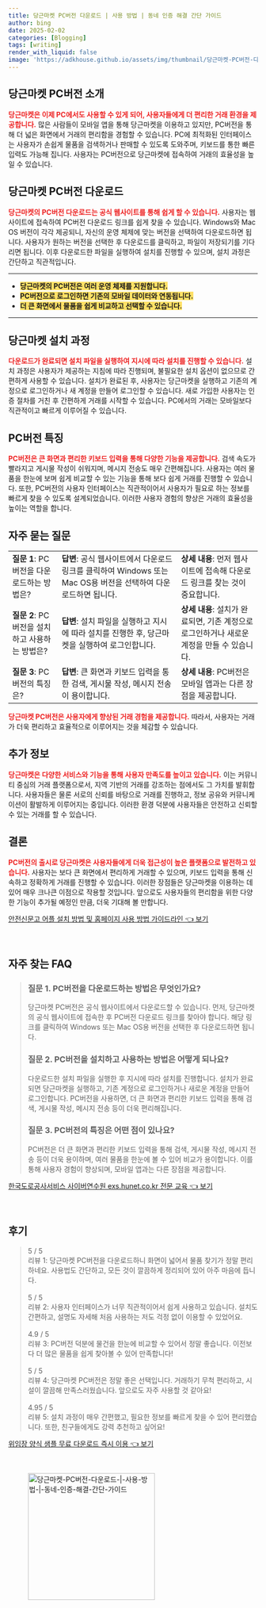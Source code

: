 ```yaml
---
title: 당근마켓 PC버전 다운로드 | 사용 방법 | 동네 인증 해결 간단 가이드
author: bing
date: 2025-02-02
categories: [Blogging]
tags: [writing]
render_with_liquid: false
image: 'https://adkhouse.github.io/assets/img/thumbnail/당근마켓-PC버전-다운로드-|-사용-방법-|-동네-인증-해결-간단-가이드.webp'
---
```



<h2 id='당근마켓_PC버전_소개'>당근마켓 PC버전 소개</h2>

<p><b><span style="color: #ee2323;">당근마켓은 이제 PC에서도 사용할 수 있게 되어, 사용자들에게 더 편리한 거래 환경을 제공합니다.</span></b> 많은 사람들이 모바일 앱을 통해 당근마켓을 이용하고 있지만, PC버전을 통해 더 넓은 화면에서 거래의 편리함을 경험할 수 있습니다. PC에 최적화된 인터페이스는 사용자가 손쉽게 물품을 검색하거나 판매할 수 있도록 도와주며, 키보드를 통한 빠른 입력도 가능해 집니다. 사용자는 PC버전으로 당근마켓에 접속하여 거래의 효율성을 높일 수 있습니다.</p>

<h2 id='당근마켓_PC버전_다운로드'>당근마켓 PC버전 다운로드</h2>

<p><b><span style="color: #ee2323;">당근마켓의 PC버전 다운로드는 공식 웹사이트를 통해 쉽게 할 수 있습니다.</span></b> 사용자는 웹사이트에 접속하여 PC버전 다운로드 링크를 쉽게 찾을 수 있습니다. Windows와 Mac OS 버전이 각각 제공되니, 자신의 운영 체제에 맞는 버전을 선택하여 다운로드하면 됩니다. 사용자가 원하는 버전을 선택한 후 다운로드를 클릭하고, 파일이 저장되기를 기다리면 됩니다. 이후 다운로드한 파일을 실행하여 설치를 진행할 수 있으며, 설치 과정은 간단하고 직관적입니다.</p>

<hr />

<ul>
    <li><b><span style="background-color: #ffe066;">당근마켓의 PC버전은 여러 운영 체제를 지원합니다.</span></b></li>
    <li><b><span style="background-color: #ffe066;">PC버전으로 로그인하면 기존의 모바일 데이터와 연동됩니다.</span></b></li>
    <li><b><span style="background-color: #ffe066;">더 큰 화면에서 물품을 쉽게 비교하고 선택할 수 있습니다.</span></b></li>
</ul>

<hr />

<h2 id='당근마켓_설치_과정'>당근마켓 설치 과정</h2>

<p><b><span style="color: #ee2323;">다운로드가 완료되면 설치 파일을 실행하여 지시에 따라 설치를 진행할 수 있습니다.</span></b> 설치 과정은 사용자가 제공하는 지침에 따라 진행되며, 불필요한 설치 옵션이 없으므로 간편하게 사용할 수 있습니다. 설치가 완료된 후, 사용자는 당근마켓을 실행하고 기존의 계정으로 로그인하거나 새 계정을 만들어 로그인할 수 있습니다. 새로 가입한 사용자는 인증 절차를 거친 후 간편하게 거래를 시작할 수 있습니다. PC에서의 거래는 모바일보다 직관적이고 빠르게 이루어질 수 있습니다.</p>

<h2 id='PC버전_특징'>PC버전 특징</h2>

<p><b><span style="color: #ee2323;">PC버전은 큰 화면과 편리한 키보드 입력을 통해 다양한 기능을 제공합니다.</span></b> 검색 속도가 빨라지고 게시물 작성이 쉬워지며, 메시지 전송도 매우 간편해집니다. 사용자는 여러 물품을 한눈에 보며 쉽게 비교할 수 있는 기능을 통해 보다 쉽게 거래를 진행할 수 있습니다. 또한, PC버전의 사용자 인터페이스는 직관적이어서 사용자가 필요로 하는 정보를 빠르게 찾을 수 있도록 설계되었습니다. 이러한 사용자 경험의 향상은 거래의 효율성을 높이는 역할을 합니다.</p>

<h2 id='자주_묻는_질문'>자주 묻는 질문</h2>

<table>
    <tr>
        <td><b>질문 1</b>: PC버전을 다운로드하는 방법은?</td>
        <td><b>답변</b>: 공식 웹사이트에서 다운로드 링크를 클릭하여 Windows 또는 Mac OS용 버전을 선택하여 다운로드하면 됩니다.</td>
        <td><b>상세 내용</b>: 먼저 웹사이트에 접속해 다운로드 링크를 찾는 것이 중요합니다.</td>
    </tr>
    <tr>
        <td><b>질문 2</b>: PC버전을 설치하고 사용하는 방법은?</td>
        <td><b>답변</b>: 설치 파일을 실행하고 지시에 따라 설치를 진행한 후, 당근마켓을 실행하여 로그인합니다.</td>
        <td><b>상세 내용</b>: 설치가 완료되면, 기존 계정으로 로그인하거나 새로운 계정을 만들 수 있습니다.</td>
    </tr>
    <tr>
        <td><b>질문 3</b>: PC버전의 특징은?</td>
        <td><b>답변</b>: 큰 화면과 키보드 입력을 통한 검색, 게시물 작성, 메시지 전송이 용이합니다.</td>
        <td><b>상세 내용</b>: PC버전은 모바일 앱과는 다른 장점을 제공합니다.</td>
    </tr>
</table>

<p><b><span style="color: #ee2323;">당근마켓 PC버전은 사용자에게 향상된 거래 경험을 제공합니다.</span></b> 따라서, 사용자는 거래가 더욱 편리하고 효율적으로 이루어지는 것을 체감할 수 있습니다.</p>

<h2 id='추가_정보'>추가 정보</h2>

<p><b><span style="color: #ee2323;">당근마켓은 다양한 서비스와 기능을 통해 사용자 만족도를 높이고 있습니다.</span></b> 이는 커뮤니티 중심의 거래 플랫폼으로서, 지역 기반의 거래를 강조하는 점에서도 그 가치를 발휘합니다. 사용자들은 물론 서로의 신뢰를 바탕으로 거래를 진행하고, 정보 공유와 커뮤니케이션이 활발하게 이루어지는 중입니다. 이러한 환경 덕분에 사용자들은 안전하고 신뢰할 수 있는 거래를 할 수 있습니다.</p>

<h2 id='결론'>결론</h2>

<p><b><span style="color: #ee2323;">PC버전의 출시로 당근마켓은 사용자들에게 더욱 접근성이 높은 플랫폼으로 발전하고 있습니다.</span></b> 사용자는 보다 큰 화면에서 편리하게 거래할 수 있으며, 키보드 입력을 통해 신속하고 정확하게 거래를 진행할 수 있습니다. 이러한 장점들은 당근마켓을 이용하는 데 있어 매우 크나큰 이점으로 작용할 것입니다. 앞으로도 사용자들의 편리함을 위한 다양한 기능이 추가될 예정인 만큼, 더욱 기대해 볼 만합니다.</p>


<p><a class="click-button" title="안전신문고 어플 설치 방법 및 홈페이지 사용 방법 가이드라인" href="https://adkhouse.github.io/posts/%EC%95%88%EC%A0%84%EC%8B%A0%EB%AC%B8%EA%B3%A0-%EC%96%B4%ED%94%8C-%EC%84%A4%EC%B9%98-%EB%B0%A9%EB%B2%95-%EB%B0%8F-%ED%99%88%ED%8E%98%EC%9D%B4%EC%A7%80-%EC%82%AC%EC%9A%A9-%EB%B0%A9%EB%B2%95-%EA%B0%80%EC%9D%B4%EB%93%9C%EB%9D%BC%EC%9D%B8/" rel="dofollow">안전신문고 어플 설치 방법 및 홈페이지 사용 방법 가이드라인 👈 보기</a></p><br>
<h2 id='자주_찾는_FAQ'>자주 찾는 FAQ</h2>
<div itemscope="" itemtype="https://schema.org/FAQPage"> 
<blockquote> 
<div itemscope="" itemprop="mainEntity" itemtype="https://schema.org/Question"> 
<h3 itemprop="name">질문 1. PC버전을 다운로드하는 방법은 무엇인가요?</h3> 
<div itemscope="" itemprop="acceptedAnswer" itemtype="https://schema.org/Answer"> 
<span itemprop="text"> 
<p>당근마켓 PC버전은 공식 웹사이트에서 다운로드할 수 있습니다. 먼저, 당근마켓의 공식 웹사이트에 접속한 후 PC버전 다운로드 링크를 찾아야 합니다. 해당 링크를 클릭하여 Windows 또는 Mac OS용 버전을 선택한 후 다운로드하면 됩니다.</p> 
</span> 
</div> 
</div> 

<div itemscope="" itemprop="mainEntity" itemtype="https://schema.org/Question"> 
<h3 itemprop="name">질문 2. PC버전을 설치하고 사용하는 방법은 어떻게 되나요?</h3> 
<div itemscope="" itemprop="acceptedAnswer" itemtype="https://schema.org/Answer"> 
<span itemprop="text"> 
<p>다운로드한 설치 파일을 실행한 후 지시에 따라 설치를 진행합니다. 설치가 완료되면 당근마켓을 실행하고, 기존 계정으로 로그인하거나 새로운 계정을 만들어 로그인합니다. PC버전을 사용하면, 더 큰 화면과 편리한 키보드 입력을 통해 검색, 게시물 작성, 메시지 전송 등이 더욱 편리해집니다.</p> 
</span> 
</div> 
</div> 

<div itemscope="" itemprop="mainEntity" itemtype="https://schema.org/Question"> 
<h3 itemprop="name">질문 3. PC버전의 특징은 어떤 점이 있나요?</h3> 
<div itemscope="" itemprop="acceptedAnswer" itemtype="https://schema.org/Answer"> 
<span itemprop="text"> 
<p>PC버전은 더 큰 화면과 편리한 키보드 입력을 통해 검색, 게시물 작성, 메시지 전송 등이 더욱 용이하며, 여러 물품을 한눈에 볼 수 있어 비교가 용이합니다. 이를 통해 사용자 경험이 향상되며, 모바일 앱과는 다른 장점을 제공합니다.</p> 
</span> 
</div> 
</div> 

</blockquote> 
</div>
<p><a class="click-button" title="한국도로공사서비스 사이버연수원 exs.hunet.co.kr 전문 교육" href="https://adkhouse.github.io/posts/%ED%95%9C%EA%B5%AD%EB%8F%84%EB%A1%9C%EA%B3%B5%EC%82%AC%EC%84%9C%EB%B9%84%EC%8A%A4-%EC%82%AC%EC%9D%B4%EB%B2%84%EC%97%B0%EC%88%98%EC%9B%90-exs.hunet.co.kr-%EC%A0%84%EB%AC%B8-%EA%B5%90%EC%9C%A1/" rel="dofollow">한국도로공사서비스 사이버연수원 exs.hunet.co.kr 전문 교육 👈 보기</a></p><br>
<h2 id='후기'>후기</h2>
<div itemscope itemtype="https://schema.org/Product">
  <blockquote>
  <div itemprop="review" itemscope itemtype="https://schema.org/Review">
      <div itemprop="reviewRating" itemscope itemtype="https://schema.org/Rating"> <span itemprop="ratingValue">5</span> / <span itemprop="bestRating">5</span> </div>
      <span itemprop="reviewBody">리뷰 1: 당근마켓 PC버전을 다운로드하니 화면이 넓어서 물품 찾기가 정말 편리하네요. 사용법도 간단하고, 모든 것이 깔끔하게 정리되어 있어 아주 마음에 듭니다.</span>
  </div>
  <br>
  <div itemprop="review" itemscope itemtype="https://schema.org/Review">
      <div itemprop="reviewRating" itemscope itemtype="https://schema.org/Rating"> <span itemprop="ratingValue">5</span> / <span itemprop="bestRating">5</span> </div>
      <span itemprop="reviewBody">리뷰 2: 사용자 인터페이스가 너무 직관적이어서 쉽게 사용하고 있습니다. 설치도 간편하고, 설명도 자세해 처음 사용하는 저도 걱정 없이 이용할 수 있었어요.</span>
  </div>
  <br>
  <div itemprop="review" itemscope itemtype="https://schema.org/Review">
      <div itemprop="reviewRating" itemscope itemtype="https://schema.org/Rating"> <span itemprop="ratingValue">4.9</span> / <span itemprop="bestRating">5</span> </div>
      <span itemprop="reviewBody">리뷰 3: PC버전 덕분에 물건을 한눈에 비교할 수 있어서 정말 좋습니다. 이전보다 더 많은 물품을 쉽게 찾아볼 수 있어 만족합니다!</span>
  </div>
  <br>
  <div itemprop="review" itemscope itemtype="https://schema.org/Review">
      <div itemprop="reviewRating" itemscope itemtype="https://schema.org/Rating"> <span itemprop="ratingValue">5</span> / <span itemprop="bestRating">5</span> </div>
      <span itemprop="reviewBody">리뷰 4: 당근마켓 PC버전은 정말 좋은 선택입니다. 거래하기 무척 편리하고, 시설이 깔끔해 만족스러웠습니다. 앞으로도 자주 사용할 것 같아요!</span>
  </div>
  <br>
  <div itemprop="review" itemscope itemtype="https://schema.org/Review">
      <div itemprop="reviewRating" itemscope itemtype="https://schema.org/Rating"> <span itemprop="ratingValue">4.95</span> / <span itemprop="bestRating">5</span> </div>
      <span itemprop="reviewBody">리뷰 5: 설치 과정이 매우 간편했고, 필요한 정보를 빠르게 찾을 수 있어 편리했습니다. 또한, 친구들에게도 강력 추천하고 싶어요!</span>
  </div>
  </blockquote>
</div>
<p><a class="click-button" title="위임장 양식 샘플 무료 다운로드 즉시 이용" href="https://adkhouse.github.io/posts/%EC%9C%84%EC%9E%84%EC%9E%A5-%EC%96%91%EC%8B%9D-%EC%83%98%ED%94%8C-%EB%AC%B4%EB%A3%8C-%EB%8B%A4%EC%9A%B4%EB%A1%9C%EB%93%9C-%EC%A6%89%EC%8B%9C-%EC%9D%B4%EC%9A%A9/" rel="dofollow">위임장 양식 샘플 무료 다운로드 즉시 이용 👈 보기</a></p><br>
<figure class="image"><img src="https://adkhouse.github.io/assets/img/thumbnail/당근마켓-PC버전-다운로드-|-사용-방법-|-동네-인증-해결-간단-가이드.webp" alt="당근마켓-PC버전-다운로드-|-사용-방법-|-동네-인증-해결-간단-가이드" width="256" height="256"></figure>